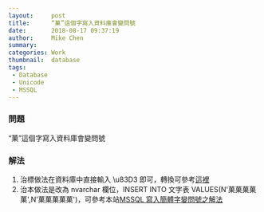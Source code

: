 ```yaml
---
layout:     post
title:      “菓”這個字寫入資料庫會變問號
date:       2018-08-17 09:37:19
author:     Mike Chen
summary:    
categories: Work
thumbnail:  database
tags:
 - Database
 - Unicode
 - MSSQL
---
```


### 問題

“菓”這個字寫入資料庫會變問號

### 解法

1. 治標做法在資料庫中直接輸入 \u83D3 即可，轉換可參考[這裡](http://native2ascii.net/)
2. 治本做法是改為 nvarchar 欄位，INSERT INTO 文字表 VALUES(N'菓菓菓菓菓',N'菓菓菓菓菓')，可參考本站[MSSQL 寫入簡體字變問號之解法](https://mike2014mike.github.io/mssql/2018/07/20/mssql-zhcn/)
